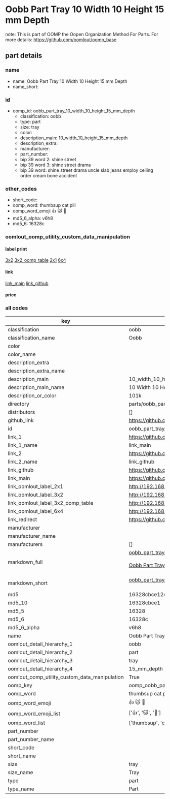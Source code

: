 # Oobb Part Tray 10 Width 10 Height 15 mm Depth  

note: This is part of OOMP the Oopen Organization Method For Parts. For more details: https://github.com/oomlout/oomp_base

##  part details
  







### name
* name: Oobb Part Tray 10 Width 10 Height 15 mm Depth
* name_short: 
### id
* oomp_id: oobb_part_tray_10_width_10_height_15_mm_depth
  * classification: oobb
  * type: part
  * size: tray
  * color: 
  * description_main: 10_width_10_height_15_mm_depth
  * description_extra: 
  * manufacturer: 
  * part_number: 
  * bip 39 word 2: shine street
  * bip 39 word 3: shine street drama
  * bip 39 word: shine street drama uncle slab jeans employ ceiling order cream bone accident

### other_codes
* short_code: 
* oomp_word: thumbsup cat pill
* oomp_word_emoji :thumbsup: :cat: :pill:
* md5_6_alpha: v6h8
* md5_6: 16328c






### oomlout_oomp_utility_custom_data_manipulation
#### label print
[3x2](http://192.168.1.245:1112/?label=oomp%20v6h8)
[3x2_oomp_table](http://192.168.1.108:1112/?label=oomp%20v6h8)
[2x1](http://192.168.1.242:1112/?label=oomp%20v6h8)
[6x4](http://192.168.1.55:1112/?label=oomp%20v6h8)    

#### link

[link_main](https://github.com/oomlout/oomlout_oomp_version_1_messy/tree/main/parts/oobb_part_tray_10_width_10_height_15_mm_depth) [link_github](https://github.com/oomlout/oomlout_oomp_version_1_messy/tree/main/parts/oobb_part_tray_10_width_10_height_15_mm_depth)                             

#### price







### all codes 
| key | value |  
| --- | --- |  
| classification | oobb |  
| classification_name | Oobb |  
| color |  |  
| color_name |  |  
| description_extra |  |  
| description_extra_name |  |  
| description_main | 10_width_10_height_15_mm_depth |  
| description_main_name | 10 Width 10 Height 15 mm Depth |  
| description_or_color | 101k |  
| directory | parts/oobb_part_tray_10_width_10_height_15_mm_depth |  
| distributors | [] |  
| github_link | https://github.com/oomlout/oomlout_oomp_part_src/tree/main/parts/oobb_part_tray_10_width_10_height_15_mm_depth |  
| id | oobb_part_tray_10_width_10_height_15_mm_depth |  
| link_1 | https://github.com/oomlout/oomlout_oomp_version_1_messy/tree/main/parts/oobb_part_tray_10_width_10_height_15_mm_depth |  
| link_1_name | link_main |  
| link_2 | https://github.com/oomlout/oomlout_oomp_version_1_messy/tree/main/parts/oobb_part_tray_10_width_10_height_15_mm_depth |  
| link_2_name | link_github |  
| link_github | https://github.com/oomlout/oomlout_oomp_version_1_messy/tree/main/parts/oobb_part_tray_10_width_10_height_15_mm_depth |  
| link_main | https://github.com/oomlout/oomlout_oomp_version_1_messy/tree/main/parts/oobb_part_tray_10_width_10_height_15_mm_depth |  
| link_oomlout_label_2x1 | http://192.168.1.242:1112/?label=oomp%20v6h8 |  
| link_oomlout_label_3x2 | http://192.168.1.245:1112/?label=oomp%20v6h8 |  
| link_oomlout_label_3x2_oomp_table | http://192.168.1.108:1112/?label=oomp%20v6h8 |  
| link_oomlout_label_6x4 | http://192.168.1.55:1112/?label=oomp%20v6h8 |  
| link_redirect | https://github.com/oomlout/oomlout_oomp_version_1_messy/tree/main/parts/oobb_part_tray_10_width_10_height_15_mm_depth |  
| manufacturer |  |  
| manufacturer_name |  |  
| manufacturers | [] |  
| markdown_full | [oobb_part_tray_10_width_10_height_15_mm_depth](none)<br>[](none)<br>[Oobb Part Tray 10 Width 10 Height 15 Mm Depth](none)<br><br> |  
| markdown_short | [oobb_part_tray_10_width_10_height_15_mm_depth](none)<br><br> |  
| md5 | 16328cbce124e91ddee57ec88475be2f |  
| md5_10 | 16328cbce1 |  
| md5_5 | 16328 |  
| md5_6 | 16328c |  
| md5_6_alpha | v6h8 |  
| name | Oobb Part Tray 10 Width 10 Height 15 mm Depth |  
| oomlout_detail_hierarchy_1 | oobb |  
| oomlout_detail_hierarchy_2 | part |  
| oomlout_detail_hierarchy_3 | tray |  
| oomlout_detail_hierarchy_4 | 15_mm_depth |  
| oomlout_oomp_utility_custom_data_manipulation | True |  
| oomp_key | oomp_oobb_part_tray_10_width_10_height_15_mm_depth |  
| oomp_word | thumbsup cat pill |  
| oomp_word_emoji | :thumbsup: :cat: :pill: |  
| oomp_word_emoji_list | [':thumbsup:', ':cat:', ':pill:'] |  
| oomp_word_list | ['thumbsup', 'cat', 'pill'] |  
| part_number |  |  
| part_number_name |  |  
| short_code |  |  
| short_name |  |  
| size | tray |  
| size_name | Tray |  
| type | part |  
| type_name | Part |  
